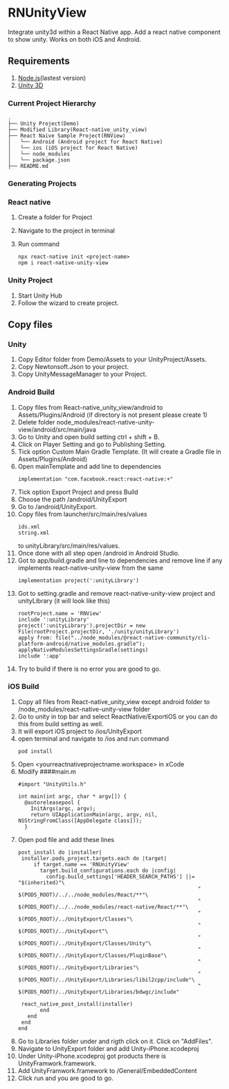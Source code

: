 # RNUnityView

Integrate unity3d within a React Native app. Add a react native component to show unity. Works on both iOS and Android.

## Requirements

1. [Node.js](https://nodejs.org/en/)(lastest version)
2. [Unity 3D](https://unity.com/)

### Current Project Hierarchy

```
.
├── Unity Project(Demo)
├── Modified Library(React-native_unity_view)
├── React Naive Sample Project(RNView)
│   └── Android (Android project for React Native)
│   └── ios (iOS project for React Native)
│   └── node_modules
│   └── package.json
├── README.md
```

### Generating Projects

### React native

1. Create a folder for Project
2. Navigate to the project in terminal
3. Run command

    ```
    npx react-native init <project-name>
    npm i react-native-unity-view
    ```

### Unity Project

1. Start Unity Hub
2. Follow the wizard to create project.


## Copy files

### Unity

1. Copy Editor folder from Demo/Assets to your UnityProject/Assets.
2. Copy Newtonsoft.Json to your project.
3. Copy UnityMessageManager to your Project.

### Android Build

1. Copy files from React-native_unity_view/android to Assets/Plugins/Android (if directory is not present please create 1)
2. Delete folder node_modules/react-native-unity-view/android/src/main/java
3. Go to Unity and open build setting ctrl + shift + B.
4. Click on Player Setting and go to Publishing Setting.
5. Tick option Custom Main Gradle Template. (It will create a Gradle file in Assets/Plugins/Android)
6. Open mainTemplate and add line to dependencies
    ```
    implementation "com.facebook.react:react-native:+"
    ```
7. Tick option Export Project and press Build
8. Choose the path <yourreactnativeprojectname>/android/UnityExport
9. Go to <yourreactnativeprojectname>/android/UnityExport.
10. Copy files from launcher/src/main/res/values
    ```
    ids.xml
    string.xml
    ```
    to unityLibrary/src/main/res/values.
11. Once done with all step open <yourreactnativeprojectname>/android in Android Studio.
12. Got to app/build.gradle and line  to dependencies and remove line if any implements react-native-unity-view from the same
    ```
    implementation project(':unityLibrary')
    ```
13. Got to setting.gradle and remove react-native-unity-view project and unityLibrary (it will look like this)
    ```
    rootProject.name = 'RNView'
    include ':unityLibrary'
    project(':unityLibrary').projectDir = new File(rootProject.projectDir, './unity/unityLibrary')
    apply from: file("../node_modules/@react-native-community/cli-platform-android/native_modules.gradle"); applyNativeModulesSettingsGradle(settings)
    include ':app'
    ```
14. Try to build if there is no error you are good to go.

### iOS Build

1. Copy all files from React-native_unity_view except android folder to <yourreactnativeprojectname>/node_modules/react-native-unity-view folder
2. Go to unity in top bar and select ReactNative/ExportiOS or you can do this from build setting as well.
3. It will export iOS project to <yourreactnativeprojectname>/ios/UnityExport
4. open terminal and navigate to <yourreactnativeprojectname>/ios and run command
    ```
    pod install
    ```
5. Open <yourreactnativeprojectname.workspace> in xCode
6. Modify ####main.m
    ```
    #import "UnityUtils.h"

    int main(int argc, char * argv[]) {
      @autoreleasepool {
        InitArgs(argc, argv);
        return UIApplicationMain(argc, argv, nil, NSStringFromClass([AppDelegate class]));
      }
    ```
7. Open pod file and add these lines
    ```
    post_install do |installer|
     installer.pods_project.targets.each do |target|
         if target.name == 'RNUnityView'
           target.build_configurations.each do |config|
             config.build_settings['HEADER_SEARCH_PATHS'] ||= "$(inherited)"\
                                                              " $(PODS_ROOT)/../../node_modules/React/**"\
                                                              " $(PODS_ROOT)/../../node_modules/react-native/React/**"\
                                                              " $(PODS_ROOT)/../UnityExport/Classes"\
                                                              " $(PODS_ROOT)/../UnityExport"\
                                                              " $(PODS_ROOT)/../UnityExport/Classes/Unity"\
                                                              " $(PODS_ROOT)/../UnityExport/Classes/PluginBase"\
                                                              " $(PODS_ROOT)/../UnityExport/Libraries"\
                                                              " $(PODS_ROOT)/../UnityExport/Libraries/libil2cpp/include"\
                                                              " $(PODS_ROOT)/../UnityExport/Libraries/bdwgc/include"

     react_native_post_install(installer)
           end
       end
     end
    end
    ```
8. Go to Libraries folder under <yourreactnativeprojectname> and rigth click on it. Click on "AddFiles".
9. Navigate to UnityExport folder and add Unity-iPhone.xcodeproj
10. Under Unity-iPhone.xcodeproj got products there is UnityFramwork.framework.
11. Add UnityFramwork.framework to <yourreactnativeprojectname>/General/EmbeddedContent
12. Click run and you are good to go.
